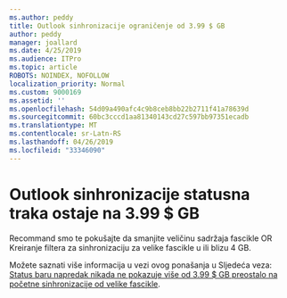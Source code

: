 ```yaml
---
ms.author: peddy
title: Outlook sinhronizacije ograničenje od 3.99 $ GB
author: peddy
manager: joallard
ms.date: 4/25/2019
ms.audience: ITPro
ms.topic: article
ROBOTS: NOINDEX, NOFOLLOW
localization_priority: Normal
ms.custom: 9000169
ms.assetid: ''
ms.openlocfilehash: 54d09a490afc4c9b8ceb8bb22b2711f41a78639d
ms.sourcegitcommit: 60bc3cccd1aa81340143cd27c597bb97351ecadb
ms.translationtype: MT
ms.contentlocale: sr-Latn-RS
ms.lasthandoff: 04/26/2019
ms.locfileid: "33346090"
---
```

# <a name="outlook-sync-status-bar-remains-at-399-gb"></a>Outlook sinhronizacije statusna traka ostaje na 3.99 $ GB
Recommand smo te pokušajte da smanjite veličinu sadržaja fascikle OR Kreiranje filtera za sinhronizaciju za velike fascikle u ili blizu 4 GB.

Možete saznati više informacija u vezi ovog ponašanja u Sljedeća veza: [Status baru napredak nikada ne pokazuje više od 3.99 $ GB preostalo na početne sinhronizacije od velike fascikle](https://support.microsoft.com/en-us/help/2738323/status-bar-progress-never-shows-more-than-3-99-gb-remaining-on-initial).